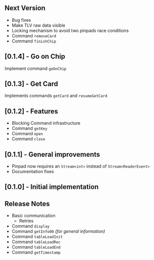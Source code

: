 ## Next Version
- Bug fixes
- Make TLV raw data visible
- Locking mechanism to avoid two pinpads race conditions
- Command `removeCard`
- Command `finishChip`

## [0.1.4] - Go on Chip
Implement command `goOnChip`

## [0.1.3] - Get Card
Implements commands `getCard` and `resumeGetCard`

## [0.1.2] - Features
- Blocking Command infrastructure
- Command `getKey`
- Command `open`
- Command `close`

## [0.1.1] - General improvements
- Pinpad now requires an `Stream<int>` instead of `Stream<ReaderEvent>`
- Documentation fixes

## [0.1.0] - Initial implementation

## Release Notes
- Basic communication
  - Retries
- Command `display`
- Command `getInfo00` _(for general information)_ 
- Command `tableLoadInit`
- Command `tableLoadRec`
- Command `tableLoadEnd`
- Command `getTimestamp`